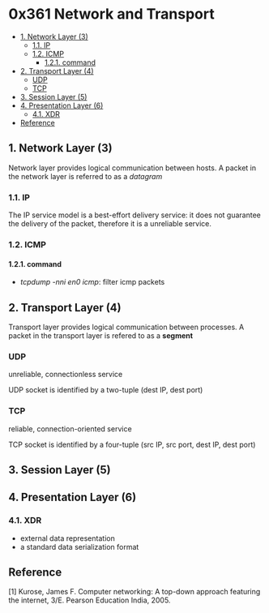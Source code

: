 # 0x361 Network and Transport

- [1. Network Layer (3)](#1-network-layer-3)
    - [1.1. IP](#11-ip)
    - [1.2. ICMP](#12-icmp)
        - [1.2.1. command](#121-command)
- [2. Transport Layer (4)](#2-transport-layer-4)
    - [UDP](#udp)
    - [TCP](#tcp)
- [3. Session Layer (5)](#3-session-layer-5)
- [4. Presentation Layer (6)](#4-presentation-layer-6)
    - [4.1. XDR](#41-xdr)
- [Reference](#reference)

## 1. Network Layer (3)
Network layer provides logical communication between hosts. A packet in the network layer is referred to as a *datagram*

### 1.1. IP
The IP service model is a best-effort delivery service: it does not guarantee the delivery of the packet, therefore it is a unreliable service.

### 1.2. ICMP

#### 1.2.1. command

- *tcpdump -nni en0 icmp*: filter icmp packets

## 2. Transport Layer (4)
Transport layer provides logical communication between processes. A packet in the transport layer is refered to as a **segment**

### UDP
unreliable, connectionless service

UDP socket is identified by a two-tuple (dest IP, dest port)

### TCP
reliable, connection-oriented service

TCP socket is identified by a four-tuple (src IP, src port, dest IP, dest port)

## 3. Session Layer (5)

## 4. Presentation Layer (6)

### 4.1. XDR

*   external data representation
*   a standard data serialization format

## Reference
[1] Kurose, James F. Computer networking: A top-down approach featuring the internet, 3/E. Pearson Education India, 2005.